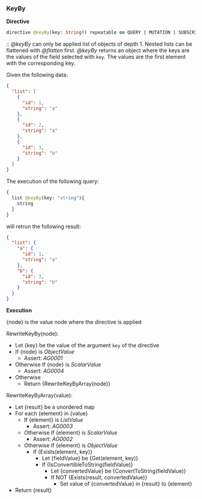 ### KeyBy
**Directive**

```graphql
directive @keyBy(key: String!) repeatable on QUERY | MUTATION | SUBSCRIPTION | FIELD
```

:: *@keyBy* can only be applied list of objects of depth 1. 
Nested lists can be flattened with *@flatten* first.
*@keyBy* returns an object where the keys are the values of the field selected with `key`. 
The values are the first element with the corresponding key.

Given the following data:

```json example
{
  "list": [
    {
      "id": 1,
      "string": "a"
    },
    {
      "id": 2,
      "string": "a"
    },
    {
      "id": 3,
      "string": "b"
    }
  ]
}
```

The execution of the following query:

```graphql example
{
  list @keyBy(key: "string"){
    string
  }
}
```

will retrun the following result:

```json example
{
  "list": {
    "a": {
      "id": 1,
      "string": "a"
    },
    "b": {
      "id": 3,
      "string": "b"
    }
  }
}
```

**Execution**

{node} is the value node where the directive is applied

RewriteKeyBy(node):
* Let {key} be the value of the argument `key` of the directive
* If {node} is *ObjectValue*
  * Assert: *AG0001*
* Otherwise If {node} is *ScalarValue*
  * Assert: *AG0004*
* Otherwise 
  * Return {RewriteKeyByArray(node)}

RewriteKeyByArray(value):
* Let {result} be a unordered map
* For each {element} in {value}
  * If {element} is *ListValue*
    * Assert: *AG0003*
  * Otherwise If {element} is *ScalarValue*
    * Assert: *AG0002*
  * Otherwise If {element} is *ObjectValue*
    * If {Exists(element, key)} 
      * Let {fieldValue} be {Get(element, key)}
      * If {IsConvertibleToString(fieldValue)}
        * Let {convertedValue} be {ConvertToString(fieldValue)}
        * If NOT {Exists(result, convertedValue)}
          * Set value of {convertedValue} in {result} to {element}
* Return {result}
